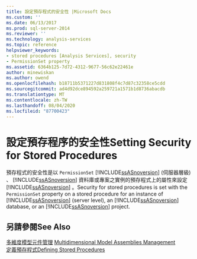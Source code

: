 ```yaml
---
title: 設定預存程式的安全性 |Microsoft Docs
ms.custom: ''
ms.date: 06/13/2017
ms.prod: sql-server-2014
ms.reviewer: ''
ms.technology: analysis-services
ms.topic: reference
helpviewer_keywords:
- stored procedures [Analysis Services], security
- PermissionSet property
ms.assetid: 6364b125-7d72-4312-9677-56c62e22461e
author: minewiskan
ms.author: owend
ms.openlocfilehash: b18711b5371227d831808f4c7d87c32358ce5cdd
ms.sourcegitcommit: ad4d92dce894592a259721a1571b1d8736abacdb
ms.translationtype: MT
ms.contentlocale: zh-TW
ms.lasthandoff: 08/04/2020
ms.locfileid: "87700423"
---
```

# <a name="setting-security-for-stored-procedures"></a><span data-ttu-id="5977f-102">設定預存程序的安全性</span><span class="sxs-lookup"><span data-stu-id="5977f-102">Setting Security for Stored Procedures</span></span>
  <span data-ttu-id="5977f-103">預存程式的安全性是以 `PermissionSet` [!INCLUDE[ssASnoversion](../../includes/ssasnoversion-md.md)] (伺服器層級) 、 [!INCLUDE[ssASnoversion](../../includes/ssasnoversion-md.md)] 資料庫或專案之實例的預存程式上的屬性來設定 [!INCLUDE[ssASnoversion](../../includes/ssasnoversion-md.md)] 。</span><span class="sxs-lookup"><span data-stu-id="5977f-103">Security for stored procedures is set with the `PermissionSet` property on a stored procedure for an instance of [!INCLUDE[ssASnoversion](../../includes/ssasnoversion-md.md)] (server level), an [!INCLUDE[ssASnoversion](../../includes/ssasnoversion-md.md)] database, or an [!INCLUDE[ssASnoversion](../../includes/ssasnoversion-md.md)] project.</span></span>  
  
## <a name="see-also"></a><span data-ttu-id="5977f-104">另請參閱</span><span class="sxs-lookup"><span data-stu-id="5977f-104">See Also</span></span>  
 <span data-ttu-id="5977f-105">[多維度模型元件管理](../multidimensional-models/multidimensional-model-assemblies-management.md) </span><span class="sxs-lookup"><span data-stu-id="5977f-105">[Multidimensional Model Assemblies Management](../multidimensional-models/multidimensional-model-assemblies-management.md) </span></span>  
 [<span data-ttu-id="5977f-106">定義預存程式</span><span class="sxs-lookup"><span data-stu-id="5977f-106">Defining Stored Procedures</span></span>](../multidimensional-models-extending-olap-stored-procedures/defining-stored-procedures.md)  
  
  
